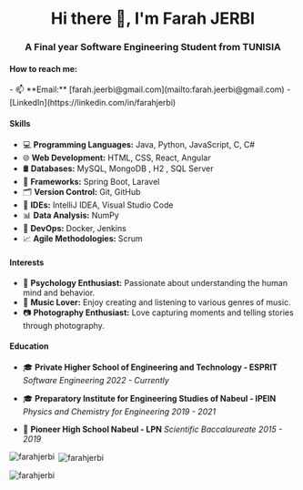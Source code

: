<h1 align="center">Hi there 👋, I'm Farah JERBI</h1>
<h3 align="center">A Final year Software Engineering Student from TUNISIA</h3>


<h4 align="left">How to reach me:</h4>
<p align="left">
   - 📫 **Email:** [farah.jeerbi@gmail.com](mailto:farah.jeerbi@gmail.com)
   - [LinkedIn](https://linkedin.com/in/farahjerbi)
</p>



<h4 align="left">Skills</h4>

- 💻 **Programming Languages:** Java, Python, JavaScript, C, C#
- 🌐 **Web Development:** HTML, CSS, React, Angular
- 🛢️ **Databases:** MySQL, MongoDB , H2 , SQL Server
- 🌱 **Frameworks:** Spring Boot, Laravel
- 🗂️ **Version Control:** Git, GitHub
- 🧰 **IDEs:** IntelliJ IDEA, Visual Studio Code
- 📊 **Data Analysis:** NumPy
- 🚀 **DevOps:** Docker, Jenkins
- 📈 **Agile Methodologies:** Scrum

<h4 align="left">Interests</h4>

- 🧠 **Psychology Enthusiast:** Passionate about understanding the human mind and behavior.
- 🎵 **Music Lover:** Enjoy creating and listening to various genres of music.
- 📷 **Photography Enthusiast:** Love capturing moments and telling stories through photography.

<h4 align="left">Education</h4>

- 🎓 **Private Higher School of Engineering and Technology - ESPRIT**
  *Software Engineering*
  *2022 - Currently*

- 🎓 **Preparatory Institute for Engineering Studies of Nabeul - IPEIN**
  *Physics and Chemistry for Engineering*
  *2019 - 2021*

- 🏫 **Pioneer High School Nabeul - LPN**
  *Scientific Baccalaureate*
  *2015 - 2019*


<p><img align="left" src="https://github-readme-stats.vercel.app/api/top-langs?username=farahjerbi&show_icons=true&locale=en&layout=compact" alt="farahjerbi" /></p>

<p>&nbsp;<img align="center" src="https://github-readme-stats.vercel.app/api?username=farahjerbi&show_icons=true&locale=en" alt="farahjerbi" /></p>

<p><img align="center" src="https://github-readme-streak-stats.herokuapp.com/?user=farahjerbi&" alt="farahjerbi" /></p>


